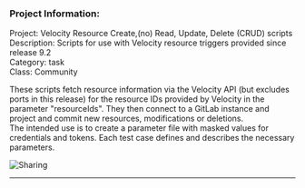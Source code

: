 ### Project Information:
Project: Velocity Resource Create,(no) Read, Update, Delete (CRUD) scripts  
Description: Scripts for use with Velocity resource triggers provided since release 9.2  
Category: task  
Class: Community  

These scripts fetch resource information via the Velocity API (but excludes ports in this release) for the resource IDs provided by Velocity in the parameter "resourceIds".  They then connect to a GitLab instance and project and commit new resources, modifications or deletions.  
The intended use is to create a parameter file with masked values for credentials and tokens.  Each test case defines and describes the necessary parameters.  
  
![Sharing](documentation/resShare.png)  

 ----